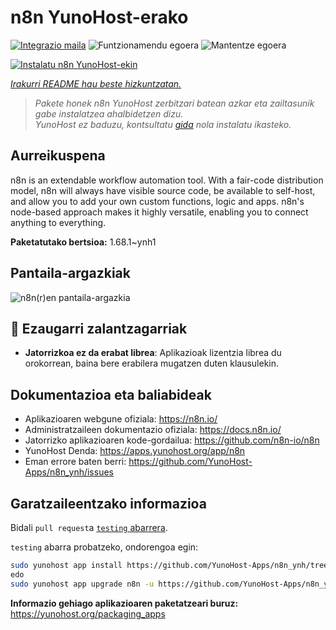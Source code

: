 <!--
Ohart ongi: README hau automatikoki sortu da <https://github.com/YunoHost/apps/tree/master/tools/readme_generator>ri esker
EZ editatu eskuz.
-->

# n8n YunoHost-erako

[![Integrazio maila](https://apps.yunohost.org/badge/integration/n8n)](https://ci-apps.yunohost.org/ci/apps/n8n/)
![Funtzionamendu egoera](https://apps.yunohost.org/badge/state/n8n)
![Mantentze egoera](https://apps.yunohost.org/badge/maintained/n8n)

[![Instalatu n8n YunoHost-ekin](https://install-app.yunohost.org/install-with-yunohost.svg)](https://install-app.yunohost.org/?app=n8n)

*[Irakurri README hau beste hizkuntzatan.](./ALL_README.md)*

> *Pakete honek n8n YunoHost zerbitzari batean azkar eta zailtasunik gabe instalatzea ahalbidetzen dizu.*  
> *YunoHost ez baduzu, kontsultatu [gida](https://yunohost.org/install) nola instalatu ikasteko.*

## Aurreikuspena

n8n is an extendable workflow automation tool. With a fair-code distribution model, n8n will always have visible source code, be available to self-host, and allow you to add your own custom functions, logic and apps. n8n's node-based approach makes it highly versatile, enabling you to connect anything to everything.

**Paketatutako bertsioa:** 1.68.1~ynh1

## Pantaila-argazkiak

![n8n(r)en pantaila-argazkia](./doc/screenshots/n8n-screenshot.png)

## :red_circle: Ezaugarri zalantzagarriak

- **Jatorrizkoa ez da erabat librea**: Aplikazioak lizentzia librea du orokorrean, baina bere erabilera mugatzen duten klausulekin.

## Dokumentazioa eta baliabideak

- Aplikazioaren webgune ofiziala: <https://n8n.io/>
- Administratzaileen dokumentazio ofiziala: <https://docs.n8n.io/>
- Jatorrizko aplikazioaren kode-gordailua: <https://github.com/n8n-io/n8n>
- YunoHost Denda: <https://apps.yunohost.org/app/n8n>
- Eman errore baten berri: <https://github.com/YunoHost-Apps/n8n_ynh/issues>

## Garatzaileentzako informazioa

Bidali `pull request`a [`testing` abarrera](https://github.com/YunoHost-Apps/n8n_ynh/tree/testing).

`testing` abarra probatzeko, ondorengoa egin:

```bash
sudo yunohost app install https://github.com/YunoHost-Apps/n8n_ynh/tree/testing --debug
edo
sudo yunohost app upgrade n8n -u https://github.com/YunoHost-Apps/n8n_ynh/tree/testing --debug
```

**Informazio gehiago aplikazioaren paketatzeari buruz:** <https://yunohost.org/packaging_apps>
